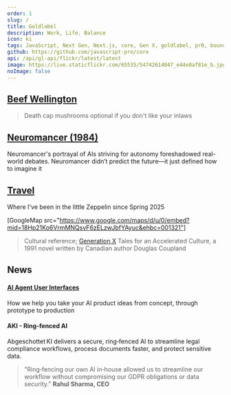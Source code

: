 ```yaml
---
order: 1
slug: /
title: Goldlabel
description: Work, Life, Balance
icon: ki
tags: JavaScript, Next Gen, Next.js, core, Gen X, goldlabel, pr0, bouncer, AI Prompt Engineering, ChatGPT, OpenAI, Singularity, Frontend, Vanilla JS, TypeScript, React, Angular, Vue, Material UI, MUI, Flash, Server Side JavaScript, Node, Gatsby, NextJS, Headless CMS
github: https://github.com/javascript-pro/core
api: /api/gl-api/flickr/latest/latest
image: https://live.staticflickr.com/65535/54742614047_e44e8af81e_b.jpg
noImage: false
---
```


## [Beef Wellington](/balance/writing/wei-zangs-food/beef-wellie)

> Death cap mushrooms optional if you don't like your inlaws

## [Neuromancer (1984)](/balance/writers/william-gibson)

Neuromancer's portrayal of AIs striving for autonomy foreshadowed real-world debates. Neuromancer didn’t predict the future—it just defined how to imagine it

## [Travel](/life/travel)

Where I've been in the little Zeppelin since Spring 2025

[GoogleMap src="https://www.google.com/maps/d/u/0/embed?mid=18Hp21Ko6VrmMNQsvF6zELzwJbfYAyuc&ehbc=001321"]

> Cultural reference; [Generation X](/balance/writers/generation-x) Tales for an Accelerated Culture, a 1991 novel written by Canadian author Douglas Coupland

## News

#### [AI Agent User Interfaces](/work/expertise/ai/agents)

How we help you take your AI product ideas from concept, through prototype to production

#### AKI - Ring‑fenced AI

Abgeschottet KI delivers a secure, ring‑fenced AI to streamline legal compliance workflows, process documents faster, and protect sensitive data.

> "Ring‑fencing our own AI in‑house allowed us to streamline our workflow without compromising our GDPR obligations or data security." **Rahul Sharma, CEO**
